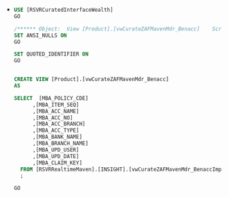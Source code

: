 - ```sql
  USE [RSVRCuratedInterfaceWealth]
  GO
  
  /****** Object:  View [Product].[vwCurateZAFMavenMdr_Benacc]    Script Date: 2023/02/08 11:14:34 ******/
  SET ANSI_NULLS ON
  GO
  
  SET QUOTED_IDENTIFIER ON
  GO
  
  
  CREATE VIEW [Product].[vwCurateZAFMavenMdr_Benacc]
  AS
  
  SELECT  [MBA_POLICY_CDE]
        ,[MBA_ITEM_SEQ]
        ,[MBA_ACC_NAME]
        ,[MBA_ACC_NO]
        ,[MBA_ACC_BRANCH]
        ,[MBA_ACC_TYPE]
        ,[MBA_BANK_NAME]
        ,[MBA_BRANCH_NAME]
        ,[MBA_UPD_USER]
        ,[MBA_UPD_DATE]
        ,[MBA_CLAIM_KEY]
    FROM [RSVRRealtimeMaven].[INSIGHT].[vwCurateZAFMavenMdr_BenaccImpl] WITH (NOLOCK)
    ;
  
  GO
  
  
  ```